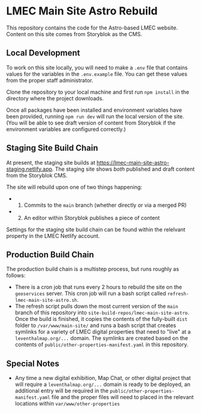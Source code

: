 # LMEC Main Site Astro Rebuild

This repository contains the code for the Astro-based LMEC website. Content on this site comes from Storyblok as the CMS.

## Local Development
To work on this site locally, you will need to make a `.env` file that contains values for the variables in the `.env.example` file. You can get these values from the proper staff administrator.

Clone the repository to your local machine and first run `npm install` in the directory where the project downloads.

Once all packages have been installed and environment variables have been provided, running `npm run dev` will run the local version of the site. (You will be able to see draft version of content from Storyblok if the environment variables are configured correctly.) 

## Staging Site Build Chain
At present, the staging site builds at https://lmec-main-site-astro-staging.netlify.app. The staging site shows *both* published and draft content from the Storyblok CMS. 

The site will rebuild upon one of two things happening: 
- 1) Commits to the `main` branch (whether directly or via a merged PR)
- 2) An editor within Storyblok publishes a piece of content

Settings for the staging site build chain can be found within the relelvant property in the LMEC Netlify account. 

## Production Build Chain
The production build chain is a multistep process, but runs roughly as follows:
* There is a cron job that runs every 2 hours to rebuild the site on the `geoservices` server. This cron job will run a bash script called `refresh-lmec-main-site-astro.sh`.
* The refresh script pulls down the most current version of the `main` branch of this repository into `site-build-repos/lmec-main-site-astro`. Once the build is finished, it copies the contents of the fully-built `dist` folder to `/var/www/main-site/` and runs a bash script that creates symlinks for a variety of LMEC digital properties that need to "live" at a `leventhalmap.org/...` domain. The symlinks are created based on the contents of `public/other-properties-manifest.yaml` in this repository.

## Special Notes
* Any time a new digital exhibition, Map Chat, or other digital project that will require a `leventhalmap.org/...` domain is ready to be deployed, an additional entry will be required in the `public/other-properties-manifest.yaml` file and the proper files will need to placed in the relevant locations within `var/www/other-properties`

